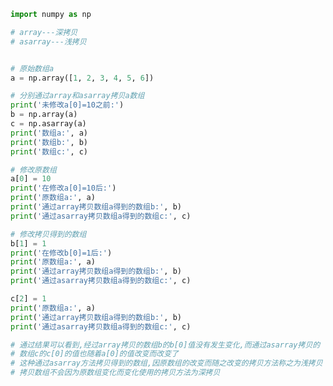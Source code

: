 
<BlogInfo id="54" title="24.array和asarray" author="白日梦想猿" pv=0 read_times=0 pre_cost_time=0分36秒 category="numpy学习" tag_list="['numpy学习']" create_time="2021.08.19 17:30:37" update_time="2021.08.23 09:03:08" />

```python
import numpy as np

# array---深拷贝
# asarray---浅拷贝


# 原始数组a
a = np.array([1, 2, 3, 4, 5, 6])

# 分别通过array和asarray拷贝a数组
print('未修改a[0]=10之前:')
b = np.array(a)
c = np.asarray(a)
print('数组a:', a)
print('数组b:', b)
print('数组c:', c)

# 修改原数组
a[0] = 10
print('在修改a[0]=10后:')
print('原数组a:', a)
print('通过array拷贝数组a得到的数组b:', b)
print('通过asarray拷贝数组a得到的数组c:', c)

# 修改拷贝得到的数组
b[1] = 1
print('在修改b[0]=1后:')
print('原数组a:', a)
print('通过array拷贝数组a得到的数组b:', b)
print('通过asarray拷贝数组a得到的数组c:', c)

c[2] = 1
print('原数组a:', a)
print('通过array拷贝数组a得到的数组b:', b)
print('通过asarray拷贝数组a得到的数组c:', c)

# 通过结果可以看到,经过array拷贝的数组b的b[0]值没有发生变化,而通过asarray拷贝的
# 数组c的c[0]的值也随着a[0]的值改变而改变了
# 这种通过asarray方法拷贝得到的数组,因原数组的改变而随之改变的拷贝方法称之为浅拷贝
# 拷贝数组不会因为原数组变化而变化使用的拷贝方法为深拷贝

```
